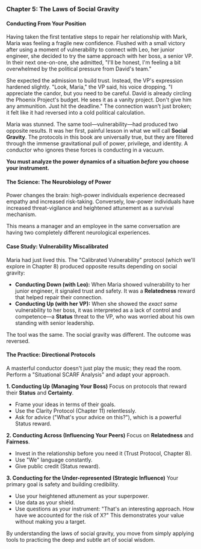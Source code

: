 ### **Chapter 5: The Laws of Social Gravity**
#### Conducting From Your Position

Having taken the first tentative steps to repair her relationship with Mark, Maria was feeling a fragile new confidence. Flushed with a small victory after using a moment of vulnerability to connect with Leo, her junior engineer, she decided to try the same approach with her boss, a senior VP. In their next one-on-one, she admitted, "I'll be honest, I'm feeling a bit overwhelmed by the political pressure from David's team."

She expected the admission to build trust. Instead, the VP's expression hardened slightly. "Look, Maria," the VP said, his voice dropping. "I appreciate the candor, but you need to be careful. David is already circling the Phoenix Project's budget. He sees it as a vanity project. Don't give him any ammunition. Just hit the deadline." The connection wasn't just broken; it felt like it had reversed into a cold political calculation.

Maria was stunned. The same tool—vulnerability—had produced two opposite results. It was her first, painful lesson in what we will call **Social Gravity**. The protocols in this book are universally true, but they are filtered through the immense gravitational pull of power, privilege, and identity. A conductor who ignores these forces is conducting in a vacuum.

**You must analyze the power dynamics of a situation *before* you choose your instrument.**

#### **The Science: The Neurobiology of Power**

Power changes the brain: high-power individuals experience decreased empathy and increased risk-taking. Conversely, low-power individuals have increased threat-vigilance and heightened attunement as a survival mechanism.

This means a manager and an employee in the same conversation are having two completely different neurological experiences.

#### **Case Study: Vulnerability Miscalibrated**
Maria had just lived this. The "Calibrated Vulnerability" protocol (which we'll explore in Chapter 8) produced opposite results depending on social gravity:
*   **Conducting Down (with Leo):** When Maria showed vulnerability to her junior engineer, it signaled trust and safety. It was a **Relatedness** reward that helped repair their connection.
*   **Conducting Up (with her VP):** When she showed the *exact same* vulnerability to her boss, it was interpreted as a lack of control and competence—a **Status** threat to the VP, who was worried about his own standing with senior leadership.

The tool was the same. The social gravity was different. The outcome was reversed.

#### **The Practice: Directional Protocols**
A masterful conductor doesn't just play the music; they read the room. Perform a "Situational SCARF Analysis" and adapt your approach.

**1. Conducting Up (Managing Your Boss)**
Focus on protocols that reward their **Status** and **Certainty**.
*   Frame your ideas in terms of their goals.
*   Use the Clarity Protocol (Chapter 11) relentlessly.
*   Ask for advice ("What's your advice on this?"), which is a powerful Status reward.

**2. Conducting Across (Influencing Your Peers)**
Focus on **Relatedness** and **Fairness**.
*   Invest in the relationship before you need it (Trust Protocol, Chapter 8).
*   Use "We" language constantly.
*   Give public credit (Status reward).

**3. Conducting for the Under-represented (Strategic Influence)**
Your primary goal is safety and building credibility.
*   Use your heightened attunement as your superpower.
*   Use data as your shield.
*   Use questions as your instrument: "That's an interesting approach. How have we accounted for the risk of X?" This demonstrates your value without making you a target.

By understanding the laws of social gravity, you move from simply applying tools to practicing the deep and subtle art of social wisdom.
      